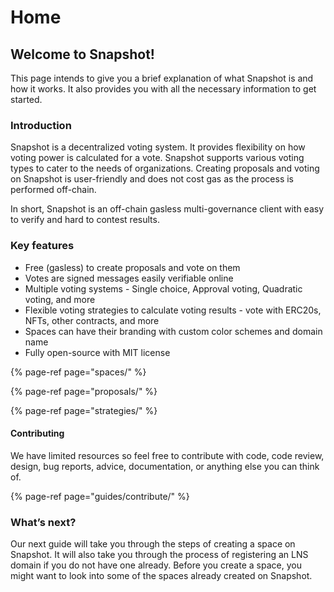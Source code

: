 # Home

## Welcome to Snapshot!

This page intends to give you a brief explanation of what Snapshot is and how it works. It also provides you with all the necessary information to get started.

### Introduction

Snapshot is a decentralized voting system. It provides flexibility on how voting power is calculated for a vote. Snapshot supports various voting types to cater to the needs of organizations. Creating proposals and voting on Snapshot is user-friendly and does not cost gas as the process is performed off-chain.

In short, Snapshot is an off-chain gasless multi-governance client with easy to verify and hard to contest results.

### Key features

* Free \(gasless\) to create proposals and vote on them
* Votes are signed messages easily verifiable online
* Multiple voting systems - Single choice, Approval voting, Quadratic voting, and more
* Flexible voting strategies to calculate voting results - vote with ERC20s, NFTs, other contracts, and more
* Spaces can have their branding with custom color schemes and domain name
* Fully open-source with MIT license

{% page-ref page="spaces/" %}

{% page-ref page="proposals/" %}

{% page-ref page="strategies/" %}

#### Contributing

We have limited resources so feel free to contribute with code, code review, design, bug reports, advice, documentation, or anything else you can think of.

{% page-ref page="guides/contribute/" %}

### **What’s next?**

Our next guide will take you through the steps of creating a space on Snapshot. It will also take you through the process of registering an LNS domain if you do not have one already. Before you create a space, you might want to look into some of the spaces already created on Snapshot.

